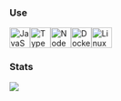 ### Use
<p align="left">
<a href="https://developer.mozilla.org/en-US/docs/Web/JavaScript" target="_blank" rel="noreferrer"><img src="https://raw.githubusercontent.com/danielcranney/readme-generator/main/public/icons/skills/javascript-colored.svg" width="36" height="36" alt="JavaScript" /></a><a href="https://www.typescriptlang.org/" target="_blank" rel="noreferrer"><img src="https://raw.githubusercontent.com/danielcranney/readme-generator/main/public/icons/skills/typescript-colored.svg" width="36" height="36" alt="TypeScript" /></a><a href="https://nodejs.org/en/" target="_blank" rel="noreferrer"><img src="https://raw.githubusercontent.com/danielcranney/readme-generator/main/public/icons/skills/nodejs-colored.svg" width="36" height="36" alt="NodeJS" /></a><a href="https://www.mongodb.com/" target="_blank" rel="noreferrer"><img src="https://raw.githubusercontent.com/danielcranney/readme-generator/main/public/icons/skills/docker-colored.svg" width="36" height="36" alt="Docker" /></a><a href="https://www.linux.org" target="_blank" rel="noreferrer"><img src="https://raw.githubusercontent.com/danielcranney/readme-generator/main/public/icons/skills/linux-colored.svg" width="36" height="36" alt="Linux" /></a>
</p>

### Stats
<a href="https://github.com/LinucxMD"><img src="https://cardivo.vercel.app/api?name=YusupKakuu&description=Hi,%20Im%20Npnpicyy%20and%20i%20love%20watching%20Anime&image=https://telegra.ph/file/d8c61365e04b2da52871a.jpg/revision/latest?cb=20200606024545&usqp=CAU&usqp=CAU&backgroundColor=%23ecf0f1&instagram=yusupk_.&github=HindiaFtNpc&pattern=leaf&colorPattern=%23eaeaea" /><a>
</p>
